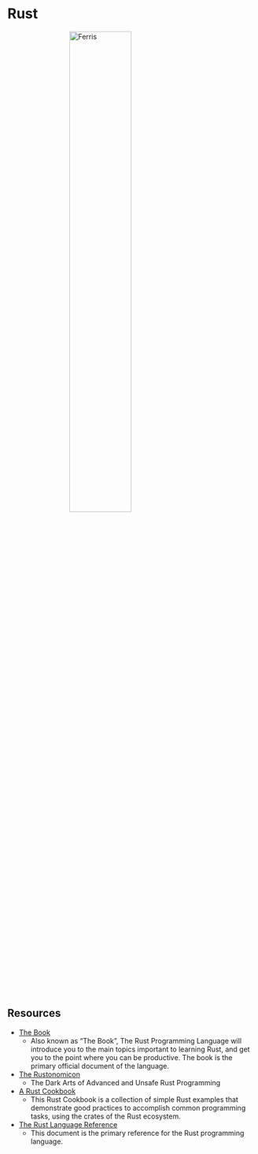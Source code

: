 # Rust

<img src="http://www.rustacean.net/assets/rustacean-flat-happy.png" alt="Ferris" width="50%" style="margin-left:25%;" title="Ferris the crab">
<!-- <img src="https://upload.wikimedia.org/wikipedia/commons/thumb/d/d5/Rust_programming_language_black_logo.svg/1200px-Rust_programming_language_black_logo.svg.png" alt="Ferris" width="50%" style="margin-left:25%;"> -->

## Resources
- [The Book](https://doc.rust-lang.org/book/second-edition/index.html)
  - Also known as “The Book”, The Rust Programming Language will introduce you to the main topics important to learning Rust, and get you to the point where you can be productive. The book is the primary official document of the language.
- [The Rustonomicon](https://github.com/rust-lang-nursery/nomicon)
  - The Dark Arts of Advanced and Unsafe Rust Programming
- [A Rust Cookbook](https://rust-lang-nursery.github.io/rust-cookbook/)
  - This Rust Cookbook is a collection of simple Rust examples that demonstrate good practices to accomplish common programming tasks, using the crates of the Rust ecosystem.
- [The Rust Language Reference](https://doc.rust-lang.org/nightly/reference/)
  - This document is the primary reference for the Rust programming language.
